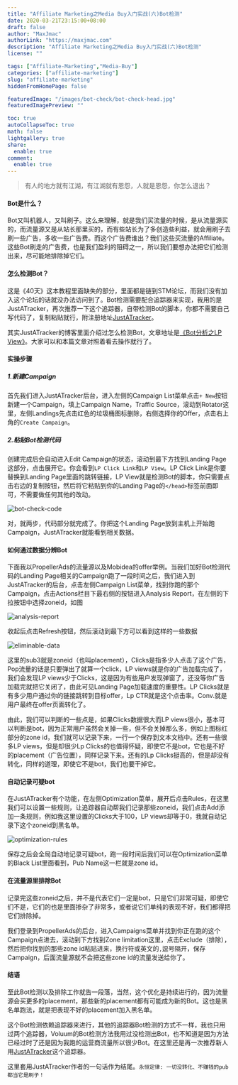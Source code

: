 ```yaml
---
title: "Affiliate Marketing之Media Buy入门实战(六)Bot检测"
date: 2020-03-21T23:15:00+08:00
draft: false
author: "MaxJmac"
authorLink: "https://maxjmac.com"
description: "Affiliate Marketing之Media Buy入门实战(六)Bot检测"
license: ""

tags: ["Affiliate-Marketing","Media-Buy"]
categories: ["affiliate-marketing"]
slug: "affiliate-marketing"
hiddenFromHomePage: false

featuredImage: "/images/bot-check/bot-check-head.jpg"
featuredImagePreview: ""

toc: true
autoCollapseToc: true
math: false
lightgallery: true
share:
  enable: true
comment:
  enable: true
---
```


> 有人的地方就有江湖，有江湖就有恩怨，人就是恩怨，你怎么退出？

#### Bot是什么？

Bot又叫机器人，又叫刷子。这么来理解，就是我们买流量的时候，是从流量源买的，而流量源又是从站长那里买的，而有些站长为了多创造些利益，就会用刷子去刷一些广告，多收一些广告费。而这个广告费谁出？我们这些买流量的Affiliate。这些Bot刷走的广告费，也是我们盈利的阻碍之一，所以我们要想办法把它们检测出来，尽可能地排除掉它们。

#### 怎么检测Bot？

这是《40天》这本教程里面缺失的部分，里面都是链到STM论坛，而我们没有加入这个论坛的话就没办法访问到了。Bot检测需要配合追踪器来实现，我用的是JustATracker，再次推荐一下这个追踪器，自带检测Bot的脚本，你都不需要自己写代码了，复制粘贴就行，附注册地址[JustATracker](https://dash.justatracker.com/#/595/Signup)。

其实JustATracker的博客里面介绍过怎么检测Bot，文章地址是[《Bot分析之LP View》](https://blog.justatracker.com/lp-view/)。大家可以和本篇文章对照着看去操作就行了。

#### 实操步骤

##### 1.新建Campaign

首先我们进入JustATracker后台，进入左侧的Campaign List菜单点击`+ New`按钮新建一个Campaign，填上Campaign Name，Traffic Source，滚动到Rotator这里，左侧Landings先点击红色的垃圾桶图标删除，右侧选择你的Offer，点击右上角的`Create Campaign`。

##### 2.粘贴Bot检测代码

创建完成后会自动进入Edit Campaign的状态，滚动到最下方找到Landing Page这部分，点击展开它。你会看到`LP Click Link`和`LP View`。LP Click Link是你要替换到Landing Page里面的跳转链接，LP View就是检测Bot的脚本，你只需要点击右边的复制按钮，然后将它粘贴到你的Landing Page的`</head>`标签前面即可，不需要做任何其他的改动。

![bot-check-code](/images/bot-check/bot-check-code.jpg)

对，就两步，代码部分就完成了。你把这个Landing Page放到主机上开始跑Campaign，JustATracker就能看到相关数据。

#### 如何通过数据分辨Bot

下面我以PropellerAds的流量源以及Mobidea的offer举例。当我们加好Bot检测代码的Landing Page相关的Campaign跑了一段时间之后，我们进入到JustATracker的后台，点击左侧Campaign List菜单，找到你跑的那个Campaign，点击Actions栏目下最右侧的按钮进入Analysis Report，在左侧的下拉按钮中选择zoneid，如图

![analysis-report](/images/bot-check/analysis-report.jpg)

收起后点击Refresh按钮，然后滚动到最下方可以看到这样的一些数据

![eliminable-data](/images/bot-check/eliminable-data.jpg)

这里的sub3就是zoneid（也叫placement），Clicks是指多少人点击了这个广告，Pop流量的话是只要弹出了就算一个click，LP views就是你的广告加载完成了，我们会发现LP views少于Clicks，这是因为有些用户发现弹窗了，还没等你广告加载完就把它关闭了，由此可见Landing Page加载速度的重要性。LP Clicks就是有多少用户通过你的链接跳转到目标offer，Lp CTR就是这个点击率。Conv.就是用户最终在offer页面转化了。

由此，我们可以判断的一些点是，如果Clicks数据很大而LP views很小，基本可以判断是bot，因为正常用户虽然会关掉一些，但不会关掉那么多，例如上图标红部分的zone id，我们就可以记录下来，一行一个保存到文本文档中。还有一些很多LP views，但是却很少Lp Clicks的也值得怀疑，即使它不是bot，它也是不好的placement（广告位置），同样记录下来。还有的Lp Clicks挺高的，但是却没有转化，同样的道理，即使它不是bot，我们也要干掉它。

#### 自动记录可疑bot

在JustATracker有个功能，在左侧Optimization菜单，展开后点击Rules，在这里我们可以设置一些规则，让追踪器自动帮我们记录那些zoneid，我们点击Add添加一条规则，例如我这里设置的Clicks大于100，LP views却等于0，我就自动记录下这个zoneid到黑名单。

![optimization-rules](/images/bot-check/optimization-rules.jpg)

保存之后会全局自动地记录可疑bot，跑一段时间后我们可以在Optimization菜单的Black List里面看到，Pub Name这一栏就是zone id。

#### 在流量源里排除Bot

记录完这些zoneid之后，并不是代表它们一定是bot，只是它们非常可疑，即使它们不是，它们的也是里面掺杂了非常多，或者说它们单纯的表现不好，我们都得把它们排除掉。

我们登录到PropellerAds的后台，进入Campaigns菜单并找到你正在跑的这个Campaign点进去，滚动到下方找到Zone limitation这里，点击Exclude（排除），然后把你找到的那些zone id粘贴进来，换行符或英文的`,`逗号隔开，保存Campaign，后面流量源就不会把这些zone id的流量发送给你了。

#### 结语

至此Bot检测以及排除工作就告一段落，当然，这个优化是持续进行的，因为流量源会买更多的placement，那些新的placement都有可能成为新的Bot。这也是黑名单跑法，就是把表现不好的placement加入黑名单。

这个Bot检测依赖追踪器来进行，其他的追踪器Bot检测的方式不一样，我也只用过两个追踪器，Voluum的Bot检测方法我用过没检测出Bot，也不知道是因为方法已经过时了还是因为我跑的运营商流量所以很少Bot。在这里还是再一次推荐新人用[JustATracker](https://dash.justatracker.com/#/595/Signup)这个追踪器。

这里套用JustATracker作者的一句话作为结尾。`永恒定律: 一切没转化、不赚钱的pub都当它是刷子！`